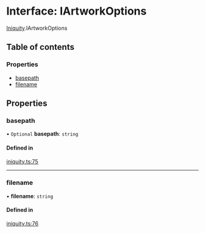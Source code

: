 # Interface: IArtworkOptions

[Iniquity](../modules/Iniquity.md).IArtworkOptions

## Table of contents

### Properties

- [basepath](Iniquity.IArtworkOptions.md#basepath)
- [filename](Iniquity.IArtworkOptions.md#filename)

## Properties

### basepath

• `Optional` **basepath**: `string`

#### Defined in

[iniquity.ts:75](https://github.com/iniquitybbs/iniquity/blob/467b1b4/packages/core/src/iniquity.ts#L75)

___

### filename

• **filename**: `string`

#### Defined in

[iniquity.ts:76](https://github.com/iniquitybbs/iniquity/blob/467b1b4/packages/core/src/iniquity.ts#L76)
